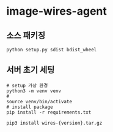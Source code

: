 # image-wires-agent

## 소스 패키징
```shell script
python setup.py sdist bdist_wheel 
```

## 서버 초기 세팅
```shell script
# setup 가상 환경
python3 -m venv venv
#
source venv/bin/activate
# install package
pip install -r requirements.txt

pip3 install wires-{version}.tar.gz
```
